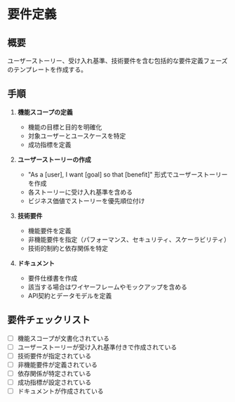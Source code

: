 # 要件定義

## 概要

ユーザーストーリー、受け入れ基準、技術要件を含む包括的な要件定義フェーズのテンプレートを作成する。

## 手順

1. **機能スコープの定義**
   - 機能の目標と目的を明確化
   - 対象ユーザーとユースケースを特定
   - 成功指標を定義

2. **ユーザーストーリーの作成**
   - "As a [user], I want [goal] so that [benefit]" 形式でユーザーストーリーを作成
   - 各ストーリーに受け入れ基準を含める
   - ビジネス価値でストーリーを優先順位付け

3. **技術要件**
   - 機能要件を定義
   - 非機能要件を指定（パフォーマンス、セキュリティ、スケーラビリティ）
   - 技術的制約と依存関係を特定

4. **ドキュメント**
   - 要件仕様書を作成
   - 該当する場合はワイヤーフレームやモックアップを含める
   - API契約とデータモデルを定義

## 要件チェックリスト

- [ ] 機能スコープが文書化されている
- [ ] ユーザーストーリーが受け入れ基準付きで作成されている
- [ ] 技術要件が指定されている
- [ ] 非機能要件が定義されている
- [ ] 依存関係が特定されている
- [ ] 成功指標が設定されている
- [ ] ドキュメントが作成されている
